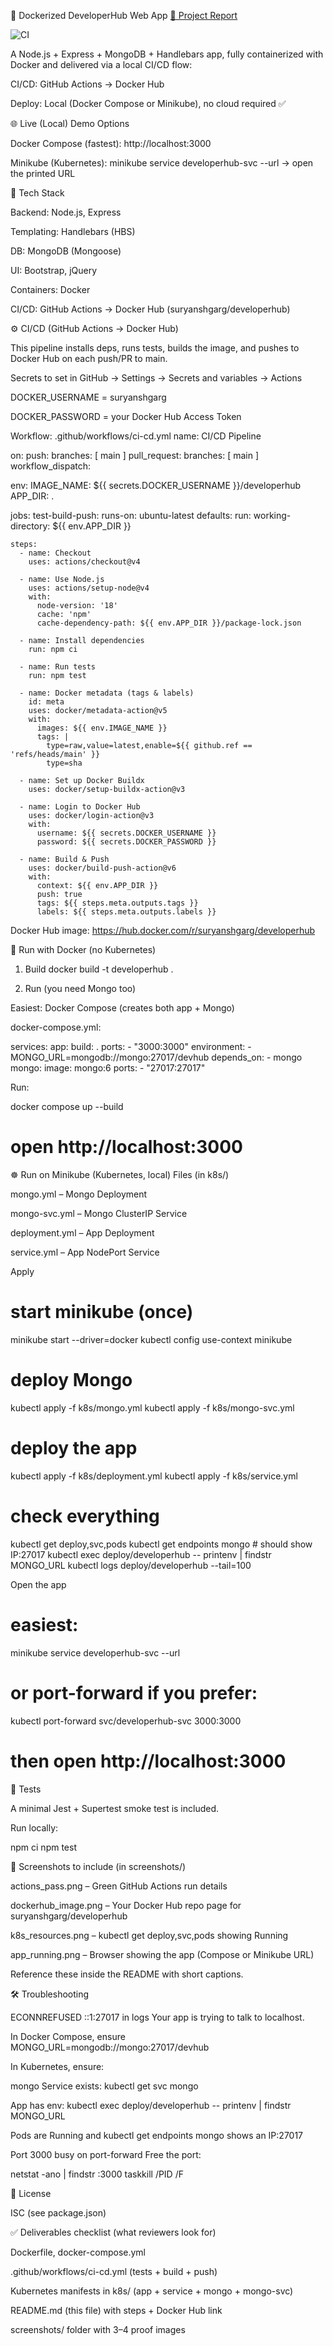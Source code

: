 🚀 Dockerized DeveloperHub Web App
[📄 Project Report](PROJECT_REPORT.md)


![CI](https://github.com/SuryanshGarg04/Dockerized_Webapp/actions/workflows/docker-ci.yml/badge.svg)


A Node.js + Express + MongoDB + Handlebars app, fully containerized with Docker and delivered via a local CI/CD flow:

CI/CD: GitHub Actions → Docker Hub

Deploy: Local (Docker Compose or Minikube), no cloud required ✅

🌐 Live (Local) Demo Options

Docker Compose (fastest): http://localhost:3000

Minikube (Kubernetes): minikube service developerhub-svc --url → open the printed URL

🧱 Tech Stack

Backend: Node.js, Express

Templating: Handlebars (HBS)

DB: MongoDB (Mongoose)

UI: Bootstrap, jQuery

Containers: Docker

CI/CD: GitHub Actions → Docker Hub (suryanshgarg/developerhub)

⚙️ CI/CD (GitHub Actions → Docker Hub)

This pipeline installs deps, runs tests, builds the image, and pushes to Docker Hub on each push/PR to main.

Secrets to set in GitHub → Settings → Secrets and variables → Actions

DOCKER_USERNAME = suryanshgarg

DOCKER_PASSWORD = your Docker Hub Access Token

Workflow: .github/workflows/ci-cd.yml
name: CI/CD Pipeline

on:
  push:
    branches: [ main ]
  pull_request:
    branches: [ main ]
  workflow_dispatch:

env:
  IMAGE_NAME: ${{ secrets.DOCKER_USERNAME }}/developerhub
  APP_DIR: .

jobs:
  test-build-push:
    runs-on: ubuntu-latest
    defaults:
      run:
        working-directory: ${{ env.APP_DIR }}

    steps:
      - name: Checkout
        uses: actions/checkout@v4

      - name: Use Node.js
        uses: actions/setup-node@v4
        with:
          node-version: '18'
          cache: 'npm'
          cache-dependency-path: ${{ env.APP_DIR }}/package-lock.json

      - name: Install dependencies
        run: npm ci

      - name: Run tests
        run: npm test

      - name: Docker metadata (tags & labels)
        id: meta
        uses: docker/metadata-action@v5
        with:
          images: ${{ env.IMAGE_NAME }}
          tags: |
            type=raw,value=latest,enable=${{ github.ref == 'refs/heads/main' }}
            type=sha

      - name: Set up Docker Buildx
        uses: docker/setup-buildx-action@v3

      - name: Login to Docker Hub
        uses: docker/login-action@v3
        with:
          username: ${{ secrets.DOCKER_USERNAME }}
          password: ${{ secrets.DOCKER_PASSWORD }}

      - name: Build & Push
        uses: docker/build-push-action@v6
        with:
          context: ${{ env.APP_DIR }}
          push: true
          tags: ${{ steps.meta.outputs.tags }}
          labels: ${{ steps.meta.outputs.labels }}


Docker Hub image: https://hub.docker.com/r/suryanshgarg/developerhub

🐳 Run with Docker (no Kubernetes)
1) Build
docker build -t developerhub .

2) Run (you need Mongo too)

Easiest: Docker Compose (creates both app + Mongo)

docker-compose.yml:

services:
  app:
    build: .
    ports:
      - "3000:3000"
    environment:
      - MONGO_URL=mongodb://mongo:27017/devhub
    depends_on:
      - mongo
  mongo:
    image: mongo:6
    ports:
      - "27017:27017"


Run:

docker compose up --build
# open http://localhost:3000

☸️ Run on Minikube (Kubernetes, local)
Files (in k8s/)

mongo.yml – Mongo Deployment

mongo-svc.yml – Mongo ClusterIP Service

deployment.yml – App Deployment

service.yml – App NodePort Service

Apply
# start minikube (once)
minikube start --driver=docker
kubectl config use-context minikube

# deploy Mongo
kubectl apply -f k8s/mongo.yml
kubectl apply -f k8s/mongo-svc.yml

# deploy the app
kubectl apply -f k8s/deployment.yml
kubectl apply -f k8s/service.yml

# check everything
kubectl get deploy,svc,pods
kubectl get endpoints mongo      # should show IP:27017
kubectl exec deploy/developerhub -- printenv | findstr MONGO_URL
kubectl logs deploy/developerhub --tail=100

Open the app
# easiest:
minikube service developerhub-svc --url

# or port-forward if you prefer:
kubectl port-forward svc/developerhub-svc 3000:3000
# then open http://localhost:3000

🧪 Tests

A minimal Jest + Supertest smoke test is included.

Run locally:

npm ci
npm test

📸 Screenshots to include (in screenshots/)

actions_pass.png – Green GitHub Actions run details

dockerhub_image.png – Your Docker Hub repo page for suryanshgarg/developerhub

k8s_resources.png – kubectl get deploy,svc,pods showing Running

app_running.png – Browser showing the app (Compose or Minikube URL)

Reference these inside the README with short captions.

🛠 Troubleshooting

ECONNREFUSED ::1:27017 in logs
Your app is trying to talk to localhost.

In Docker Compose, ensure MONGO_URL=mongodb://mongo:27017/devhub

In Kubernetes, ensure:

mongo Service exists: kubectl get svc mongo

App has env: kubectl exec deploy/developerhub -- printenv | findstr MONGO_URL

Pods are Running and kubectl get endpoints mongo shows an IP:27017

Port 3000 busy on port-forward
Free the port:

netstat -ano | findstr :3000
taskkill /PID <PID> /F

📄 License

ISC (see package.json)

✅ Deliverables checklist (what reviewers look for)

 Dockerfile, docker-compose.yml

 .github/workflows/ci-cd.yml (tests + build + push)

 Kubernetes manifests in k8s/ (app + service + mongo + mongo-svc)

 README.md (this file) with steps + Docker Hub link

 screenshots/ folder with 3–4 proof images
